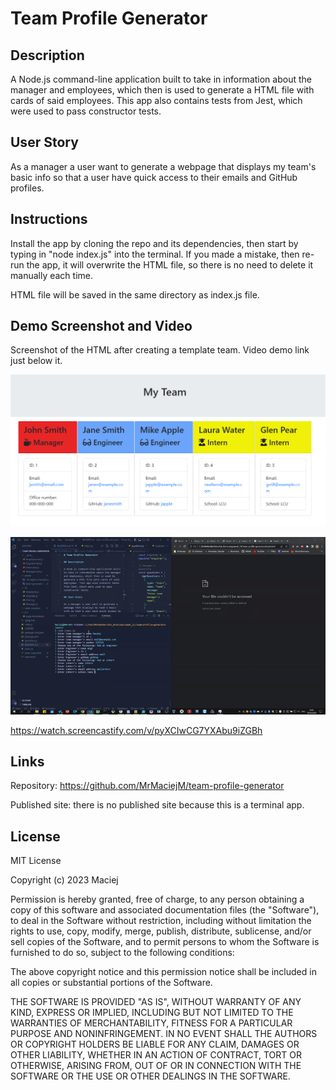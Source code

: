 # Team Profile Generator

## Description

A Node.js command-line application built to take in information about the manager and employees, which then is used to generate a HTML file with cards of said employees. This app also contains tests from Jest, which were used to pass constructor tests.

## User Story

As a manager a user want to generate a webpage that displays my team's basic info so that a user have quick access to their emails and GitHub profiles.

## Instructions

Install the app by cloning the repo and its dependencies, then start by typing in "node index.js" into the terminal. If you made a mistake, then re-run the app, it will overwrite the HTML file, so there is no need to delete it manually each time.

HTML file will be saved in the same directory as index.js file.

## Demo Screenshot and Video

Screenshot of the HTML after creating a template team. Video demo link just below it.

![](./assets/team-generator-app.png)

![](./assets/team-generator-app.gif)

https://watch.screencastify.com/v/pyXCIwCG7YXAbu9iZGBh

## Links

Repository: https://github.com/MrMaciejM/team-profile-generator

Published site: there is no published site because this is a terminal app.

## License

MIT License

Copyright (c) 2023 Maciej

Permission is hereby granted, free of charge, to any person obtaining a copy
of this software and associated documentation files (the "Software"), to deal
in the Software without restriction, including without limitation the rights
to use, copy, modify, merge, publish, distribute, sublicense, and/or sell
copies of the Software, and to permit persons to whom the Software is
furnished to do so, subject to the following conditions:

The above copyright notice and this permission notice shall be included in all
copies or substantial portions of the Software.

THE SOFTWARE IS PROVIDED "AS IS", WITHOUT WARRANTY OF ANY KIND, EXPRESS OR
IMPLIED, INCLUDING BUT NOT LIMITED TO THE WARRANTIES OF MERCHANTABILITY,
FITNESS FOR A PARTICULAR PURPOSE AND NONINFRINGEMENT. IN NO EVENT SHALL THE
AUTHORS OR COPYRIGHT HOLDERS BE LIABLE FOR ANY CLAIM, DAMAGES OR OTHER
LIABILITY, WHETHER IN AN ACTION OF CONTRACT, TORT OR OTHERWISE, ARISING FROM,
OUT OF OR IN CONNECTION WITH THE SOFTWARE OR THE USE OR OTHER DEALINGS IN THE
SOFTWARE.
